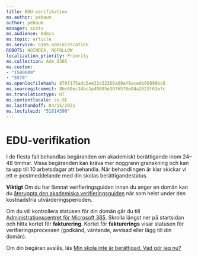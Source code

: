 ```yaml
---
title: EDU-verifikation
ms.author: pebaum
author: pebaum
manager: scotv
ms.audience: Admin
ms.topic: article
ms.service: o365-administration
ROBOTS: NOINDEX, NOFOLLOW
localization_priority: Priority
ms.collection: Adm_O365
ms.custom:
- "1500009"
- "5578"
ms.openlocfilehash: 870f175adc5ee31d32266a69af9acedb66899bc8
ms.sourcegitcommit: 8bc60ec34bc1e40685e3976576e04a2623f63a7c
ms.translationtype: HT
ms.contentlocale: sv-SE
ms.lasthandoff: 04/15/2021
ms.locfileid: "51814390"
---
```

# <a name="edu-verification"></a>EDU-verifikation

I de flesta fall behandlas begäranden om akademiskt berättigande inom 24–48 timmar. Vissa begäranden kan kräva mer noggrann granskning och kan ta upp till 10 arbetsdagar att behandla. När behandlingen är klar skickar vi ett e-postmeddelande med din skolas berättigandestatus.

**Viktigt** Om du har lämnat verifieringsguiden innan du anger en domän kan du [återuppta den akademiska verifieringsguiden](https://go.microsoft.com/fwlink/p/?linkid=2135255) när som helst under den kostnadsfria utvärderingsperioden.

Om du vill kontrollera statusen för din domän går du till [Administrationscentret för Microsoft 365](https://go.microsoft.com/fwlink/p/?linkid=2024339). Skrolla längst ner på startsidan och hitta kortet för **fakturering**. Kortet för **fakturerings** visar statusen för verifieringsprocessen (godkänd, väntande, avvisad eller lägg till din domän).

Om din begäran avslås, läs [Min skola inte är berättigad. Vad gör jag nu?](https://docs.microsoft.com/microsoft-365/commerce/subscriptions/verify-academic-eligibility#my-school-isnt-eligible-what-do-i-do-now)